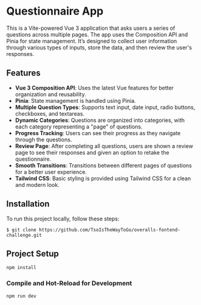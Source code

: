 # Questionnaire App

This is a Vite-powered Vue 3 application that asks users a series of questions across multiple pages. The app uses the Composition API and Pinia for state management. It’s designed to collect user information through various types of inputs, store the data, and then review the user's responses.

## Features

- **Vue 3 Composition API**: Uses the latest Vue features for better organization and reusability.
- **Pinia**: State management is handled using Pinia.
- **Multiple Question Types**: Supports text input, date input, radio buttons, checkboxes, and textareas.
- **Dynamic Categories**: Questions are organized into categories, with each category representing a "page" of questions.
- **Progress Tracking**: Users can see their progress as they navigate through the questions.
- **Review Page**: After completing all questions, users are shown a review page to see their responses and given an option to retake the questionnaire.
- **Smooth Transitions**: Transitions between different pages of questions for a better user experience.
- **Tailwind CSS**: Basic styling is provided using Tailwind CSS for a clean and modern look.

## Installation

To run this project locally, follow these steps:
```
$ git clone https://github.com/TsoIsTheWayToGo/overalls-fontend-challenge.git

```

## Project Setup

```sh
npm install
```

### Compile and Hot-Reload for Development

```sh
npm run dev
```

